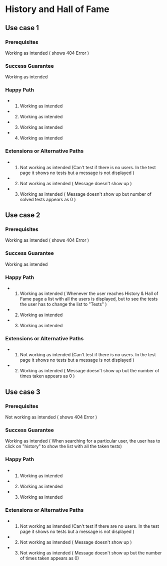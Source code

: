 # History and Hall of Fame

## Use case 1

### Prerequisites

Working as intended ( shows 404 Error )

### Success Guarantee

Working as intended

### Happy Path

* 1. Working as intended

* 2. Working as intended

* 3. Working as intended

* 4. Working as intended

### Extensions or Alternative Paths

* 1. Not working as intended (Can't test if there is no users. In the test page it shows no tests but a message is not displayed )

* 2. Not working as intended ( Message doesn't show up )

* 3. Working as intended ( Message doesn't show up but number of solved tests appears as 0 )

## Use case 2

### Prerequisites

Working as intended ( shows 404 Error )

### Success Guarantee

Working as intended

### Happy Path

* 1. Working as intended ( Whenever the user reaches History & Hall of Fame page a list with all the users is displayed, but to see the tests the user has to change the list to "Tests" )

* 2. Working as intended

* 3. Working as intended

### Extensions or Alternative Paths

* 1. Not working as intended (Can't test if there is no users. In the test page it shows no tests but a message is not displayed )

* 2. Working as intended ( Message doesn't show up but the number of times taken appears as 0 )

## Use case 3


### Prerequisites

Not working as intended ( shows 404 Error )

### Success Guarantee

Working as intended ( When searching for a particular user, the user has to click on "history" to show the list with all the taken tests)

### Happy Path

* 1. Working as intended

* 2. Working as intended

* 3. Working as intended

### Extensions or Alternative Paths

* 1. Not working as intended (Can't test if there are no users. In the test page it shows no tests but a message is not displayed )

* 2. Not working as intended ( Message doesn't show up )

* 3. Not working as intended ( Message doesn't show up but the number of times taken appears as 0)
